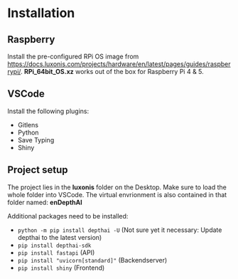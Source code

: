 # Installation

## Raspberry
Install the pre-configured RPi OS image from https://docs.luxonis.com/projects/hardware/en/latest/pages/guides/raspberrypi/.
**RPi_64bit_OS.xz** works out of the box for Raspberry Pi 4 & 5.

## VSCode
Install the following plugins:
- Gitlens
- Python
- Save Typing
- Shiny

## Project setup
The project lies in the **luxonis** folder on the Desktop.
Make sure to load the whole folder into VSCode.
The virtual envrionment is also contained in that folder named: **enDepthAI** 

Additional packages need to be installed:
- `python -m pip install depthai -U` (Not sure yet it necessary: Update depthai to the latest version)
- `pip install depthai-sdk`
- `pip install fastapi` (API)
- `pip install "uvicorn[standard]"` (Backendserver)
- `pip install shiny` (Frontend)